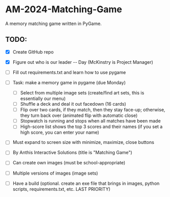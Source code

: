 # AM-2024-Matching-Game
A memory matching game written in PyGame.

## TODO:

- [X] Create GitHub repo

- [X] Figure out who is our leader -- Day (McKinstry is Project Manager)

- [ ] Fill out requirements.txt and learn how to use pygame

- [ ] Task: make a memory game in pygame (due Monday)
  - [ ] Select from multiple image sets (create/find art sets, this is essentially our menu)
  - [ ] Shuffle a deck and deal it out facedown (16 cards)
  - [ ] Flip over two cards, if they match, then they stay face-up; otherwise, they turn back over (animated flip with automatic close)
  - [ ] Stopwatch is running and stops when all matches have been made
  - [ ] High-score list shows the top 3 scores and their names (if you set a high score, you can enter your name)

- [ ] Must expand to screen size with minimize, maximize, close buttons 

- [ ] By Anthis Interactive Solutions (title is "Matching Game")

- [ ] Can create own images (must be school-appropriate)

- [ ] Multiple versions of images (image sets)

- [ ] Have a build (optional. create an exe file that brings in images, python scripts, requirements.txt, etc. LAST PRIORITY)
